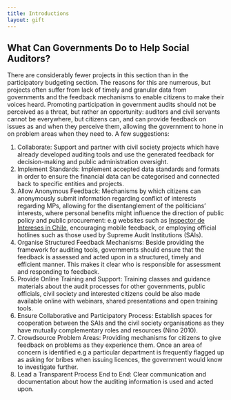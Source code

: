 ```yaml
---
title: Introductions
layout: gift
---
```


## What Can Governments Do to Help Social Auditors?

There are considerably fewer projects in this section than in the participatory budgeting section. The reasons for this are numerous, but projects often suffer from lack of timely and granular data from governments and the feedback mechanisms to enable citizens to make their voices heard. Promoting participation in government audits should not be perceived as a threat, but rather an opportunity: auditors and civil servants cannot be everywhere, but citizens can, and can provide feedback on issues as and when they perceive them, allowing the government to hone in on problem areas when they need to. A few suggestions:

1. Collaborate: Support and partner with civil society projects which have already developed auditing tools and use the generated feedback for decision-making and public administration oversight.
2. Implement Standards: Implement accepted data standards and formats in order to ensure the financial data can be categorised and connected back to specific entities and projects.
3. Allow Anonymous Feedback: Mechanisms by which citizens can anonymously submit information regarding conflict of interests regarding MPs, allowing for the disentanglement of the politicians’ interests, where personal benefits might influence the direction of public policy and public procurement: e.g websites such as [Inspector de Intereses in Chile](http://www.inspectordeintereses.cl/), encouraging mobile feedback, or employing official hotlines such as those used by Supreme Audit Institutions (SAIs). 
4. Organise Structured Feedback Mechanisms: Beside providing the framework for auditing tools, governments should ensure that the feedback is assessed and acted upon in a structured, timely and efficient manner. This makes it clear who is responsible for assessment and responding to feedback.
5. Provide Online Training and Support: Training classes and guidance materials about the audit processes for other governments, public officials, civil society and interested citizens could be also made available online with webinars, shared presentations and open training tools.
6. Ensure Collaborative and Participatory Process: Establish spaces for cooperation between the SAIs and the civil society organisations as they have mutually complementary roles and resources (Nino 2010).
7. Crowdsource Problem Areas: Providing mechanisms for citizens to give feedback on problems as they experience them. Once an area of concern is identified e.g a particular department is  frequently flagged up as asking for bribes when issuing licences, the government would know to investigate further. 
8. Lead a Transparent Process End to End: Clear communication and documentation about how the auditing information is used and acted upon.